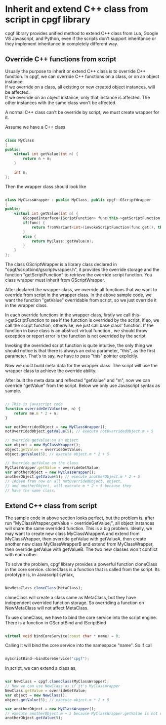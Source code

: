 

# Inherit and extend C++ class from script in cpgf library

cpgf library provides unified method to extend C++ class from Lua, Google V8 Javascript, and Python, even if the scripts don't support inheritance or they implement inheritance in completely different way.

## Override C++ functions from script

Usually the purpose to inherit or extend C++ class is to override C++ function. In cpgf, we can override C++ functions on a class, or on an object instance.  
If we override on a class, all existing or new created object instances, will be affected.  
If we override on an object instance, only that instance is affected. The other instances with the same class won't be affected.

A normal C++ class can't be override by script, we must create wrapper for it.

Assume we have a C++ class
```c++

class MyClass
{
public:
    virtual int getValue(int n) {
        return n + m;
    }
    
    int m;
};
```

Then the wrapper class should look like
```c++

class MyClassWrapper : public MyClass, public cpgf::GScriptWrapper
{
public:
    virtual int getValue(int n) {
        GScopedInterface<IScriptFunction> func(this->getScriptFunction("getValue"));
        if(func) {
            return fromVariant<int>(invokeScriptFunction(func.get(), this, n).getValue());
        }
        else {
            return MyClass::getValue(n);
        }
    }
};
```

The class GScriptWrapper is a library class declared in "cpgf/scriptbind/gscriptwrapper.h", it provides the override storage and the function "getScriptFunction" to retrieve the override script function. You class wrapper must inherit from GScriptWrapper.

After declared the wrapper class, we override all functions that we want to override from script in the wrapper class. In the above sample code, we want the function "getValue" overridable from script, so we just override it in the wrapper class.

In each override functions in the wrapper class, firstly we call this->getScriptFunction to see if the function is overrided by the script, if so, we call the script function, otherwise, we just call base class' function. If the function in base class is an abstract virtual function , we should throw exception or report error is the function is not overrided by the script.

Invoking the overrided script function is quite intuitive, the only thing we should notice is that there is always an extra parameter, "this", as the first parameter. That's to say, we have to pass "this" pointer explicitly.

Now we must build meta data for the wrapper class. The script will use the wrapper class to achieve the override ability.

After built the meta data and reflected "getValue" and "m", now we can override "getValue" from the script. Below we only use Javascript syntax as sample.
```javascript

// This is javascript code
function overrideGetValue(me, n) {
    return me.m * 2 + n;
}

var notOverridedObject = new MyClassWrapper();
notOverridedObject.getValue(5); // execute notOverridedObject.m + 5

// Override getValue on an object
var object = new MyClassWrapper();
object.getValue = overrideGetValue;
object.getValue(5); // execute object.m * 2 + 5

// Override getValue on the class
MyClassWrapper.getValue = overrideGetValue;
var anotherObject = new MyClassWrapper();
anotherObject.getValue(5); // execute anotherObject.m * 2 + 5
// Indeed from now on all notOverridedObject, object,
// and anotherObject, will execute m * 2 + 5 because they
// have the same class.
```

## Extend C++ class from script

The sample code in above section looks perfect, but the problem is, after run "MyClassWrapper.getValue = overrideGetValue;", all object instances will share the same overrided function. This is a big problem. Ideally, we may want to create new class MyClassWrapperA and extend from MyClassWrapper, then override getValue with getValueA, then create another new class MyClassWrapperB and extend from MyClassWrapper, then override getValue with getValueB. The two new classes won't conflict with each other.

To solve the problem, cpgf library provides a powerful function cloneClass in the core service. cloneClass is a function that is called from the script. Its prototype is, in Javascript syntax,
```javascript

NewMetaClass cloneClass(MetaClass);
```
cloneClass will create a class same as MetaClass, but they have independent overrided function storage. So overriding a function on NewMetaClass will not affect MetaClass.

To use cloneClass, we have to bind the core service into the script engine.
There is a function in GScriptBind and IScriptBind
```c++

virtual void bindCoreService(const char * name) = 0;
```

Calling it will bind the core service into the namespace "name". So if call
```c++

myScriptBind->bindCoreService("cpgf");
```

In script, we can extend a class as,
```javascript

var NewClass = cpgf.cloneClass(MyClassWrapper);
// Now we can use NewClass as if it's MyClassWrapper
NewClass.getValue = overrideGetValue;
var object = new NewClass();
object.getValue(5); // execute object.m * 2 + 5

var anotherObject = new MyClassWrapper();
// execute anotherObject.m + 5 because MyClassWrapper.getValue is not changed
anotherObject.getValue(5);
```
